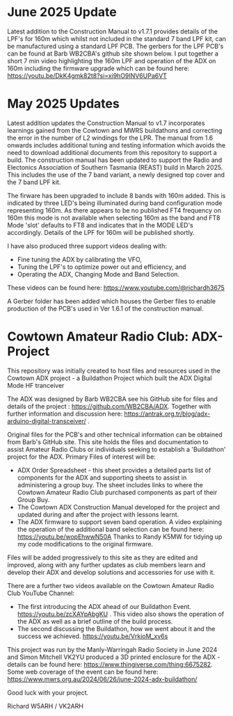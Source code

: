 # June 2025 Update
Latest addition to the Construction Manual to v1.7.1 provides details of the LPF's for 160m which whilst not included in the standard 7 band LPF kit, can be manufactured using a standard LPF PCB. The gerbers for the LPF PCB's can be found at Barb WB2CBA's github site shown below. I put together a short 7 min video highlighting the 160m LPF and operation of the ADX on 160m including the firmware upgrade which can be found here: https://youtu.be/DkK4gmk82t8?si=xi9hO9INV6UPa6VT

# May 2025 Updates
Latest addition updates the Construction Manual to v1.7 incorporates learnings gained from the Cowtown and MWRS buildathons and correcting the error in the number of L2 windings for the LPR. The manual from 1.6 onwards includes additional tuning and testing information which avoids the need to download additional documents from this repository to support a build. The construction manual has been updated to support the Radio and Electonics Association of Southern Tasmania (REAST) build in March 2025. This includes the use of the 7 band variant, a newly designed top cover and the 7 band LPF kit.

The firware has been upgraded to include 8 bands with 160m added. This is indicated by three LED's being illuminated during band configuration mode representing 160m. As there appears to be no published FT4 frequency on 160m this mode is not available when selecting 160m as the band and FT8 Mode 'slot' defaults to FT8 and indicates that in the MODE LED's accordingly. Details of the LPF for 160m will be published shortly.

I have also produced three support videos dealing with:
- Fine tuning the ADX by calibrating the VFO,
- Tuning the LPF's to optimize power out and efficiency, and
- Operating the ADX,  Changing Mode and Band Selection.

These videos can be found here: https://www.youtube.com/@richardh3675 

A Gerber folder has been added which houses the Gerber files to enable production of the PCB's used in Ver 1.6.1 of the construction manual.

# Cowtown Amateur Radio Club: ADX-Project
This repository was initially created to host files and resources used in the Cowtown ADX project - a Buildathon Project which built the ADX Digital Mode HF tranceiver

The ADX was designed by Barb WB2CBA see his GitHub site for files and details of the project : https://github.com/WB2CBA/ADX. Together with further information and discussion here: https://antrak.org.tr/blog/adx-arduino-digital-transceiver/ .

Original files for the PCB's and other technical information can be obtained from Barb's GitHub site. This site holds the files and documentation to assist Amateur Radio Clubs or individuals seeking to establish a 'Buildathon' project for the ADX.
Primary Files of interest will be:

- ADX Order Spreadsheet - this sheet provides a detailed parts list of components for the ADX and supporting sheets to assist in administering a group buy. The sheet includes links to where the Cowtown Amateur Radio Club purchased components as part of their Group Buy.
- The Cowtown ADX Construction Manual developed for the project and updated during and after the project with lessons learnt.
- The ADX firmware to support seven band operation. A video explaining the operation of the additional band selection can be found here: https://youtu.be/wopEhwwN50A   Thanks to Randy K5MW for tidying up my code modifications to the original firmware.
  
Files will be added progressively to this site as they are edited and improved, along with any further updates as club members learn and develop their ADX and develop solutions and accessories for use with it.

There are a further two videos available on the Cowtown Amateur Radio Club YouTube Channel:
- The first introducing the ADX ahead of our Buildathon Event. https://youtu.be/zcXAYpAbgKU . This video also shows the operation of the ADX as well as a brief outline of the build process.
- The second discussing the Buildathon, how we went about it and the success we achieved. https://youtu.be/VrkioM_xv6s

This project was run by the Manly-Warringah Radio Society in June 2024 and Simon Mitchell VK2YU produced a 3D printed enclosure for the ADX - details can be found here: https://www.thingiverse.com/thing:6675282. Some web coverage of the event can be found here: https://www.mwrs.org.au/2024/06/26/june-2024-adx-buildathon/

Good luck with your project.

Richard W5ARH / VK2ARH


